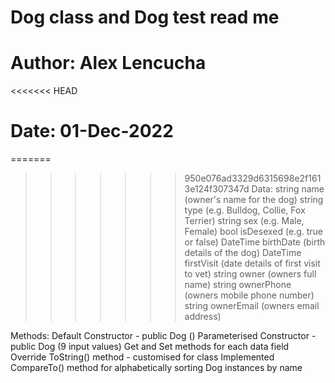 # Dog class and Dog test read me
# Author: Alex Lencucha
<<<<<<< HEAD
# Date: 01-Dec-2022
=======
>>>>>>> 950e076ad3329d6315698e2f1613e124f307347d
Data:
string name (owner's name for the dog)
string type (e.g. Bulldog, Collie, Fox Terrier)
string sex (e.g. Male, Female)
bool isDesexed (e.g. true or false)
DateTime birthDate (birth details of the dog)
DateTime firstVisit (date details of first visit to vet)
string owner (owners full name)
string ownerPhone (owners mobile phone number)
string ownerEmail (owners email address)

Methods:
Default Constructor - public Dog ()
Parameterised Constructor - public Dog (9 input values)
Get and Set methods for each data field
Override ToString() method - customised for class
Implemented CompareTo() method for alphabetically sorting Dog instances by name
